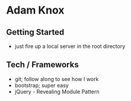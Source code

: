 # Adam Knox

## Getting Started
* just fire up a local server in the root directory

## Tech / Frameworks
* git; follow along to see how I work
* bootstrap; super easy
* jQuery - Revealing Module Pattern

